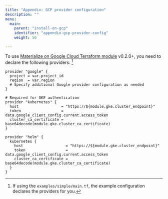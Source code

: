```yaml
---
title: "Appendix: GCP provider configuration"
description: ""
menu:
  main:
    parent: "install-on-gcp"
    identifier: "appendix-gcp-provider-config"
    weight: 50

---
```


To use [Materialize on Google Cloud Terraform
module](https://github.com/MaterializeInc/terraform-google-materialize) v0.2.0+,
you need to declare the following providers: [^1]

```hcl
provider "google" {
  project = var.project_id
  region  = var.region
  # Specify additional Google provider configuration as needed
}

# Required for GKE authentication
provider "kubernetes" {
  host                   = "https://${module.gke.cluster_endpoint}"
  token                  = data.google_client_config.current.access_token
  cluster_ca_certificate = base64decode(module.gke.cluster_ca_certificate)
}

provider "helm" {
  kubernetes {
    host                   = "https://${module.gke.cluster_endpoint}"
    token                  = data.google_client_config.current.access_token
    cluster_ca_certificate = base64decode(module.gke.cluster_ca_certificate)
  }
}
```

[^1]: If using the `examples/simple/main.tf`, the example configuration declares
    the providers for you.

